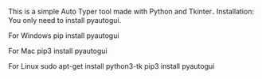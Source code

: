 This is a simple Auto Typer tool made with Python and Tkinter۔
Installation:
You only need to install pyautogui.

For Windows
pip install pyautogui

For Mac
pip3 install pyautogui

For Linux
sudo apt-get install python3-tk
pip3 install pyautogui
